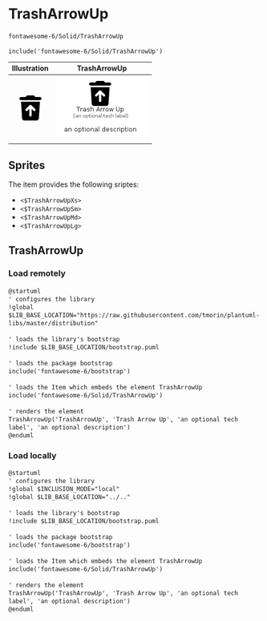 # TrashArrowUp


```text
fontawesome-6/Solid/TrashArrowUp
```

```text
include('fontawesome-6/Solid/TrashArrowUp')
```



| Illustration | TrashArrowUp |
| :---: | :---: |
| ![illustration for Illustration](../../fontawesome-6/Solid/TrashArrowUp.png) | ![illustration for TrashArrowUp](../../fontawesome-6/Solid/TrashArrowUp.Local.png) |



## Sprites
The item provides the following sriptes:

- `<$TrashArrowUpXs>`
- `<$TrashArrowUpSm>`
- `<$TrashArrowUpMd>`
- `<$TrashArrowUpLg>`





## TrashArrowUp

### Load remotely
```plantuml
@startuml
' configures the library
!global $LIB_BASE_LOCATION="https://raw.githubusercontent.com/tmorin/plantuml-libs/master/distribution"

' loads the library's bootstrap
!include $LIB_BASE_LOCATION/bootstrap.puml

' loads the package bootstrap
include('fontawesome-6/bootstrap')

' loads the Item which embeds the element TrashArrowUp
include('fontawesome-6/Solid/TrashArrowUp')

' renders the element
TrashArrowUp('TrashArrowUp', 'Trash Arrow Up', 'an optional tech label', 'an optional description')
@enduml
```

### Load locally
```plantuml
@startuml
' configures the library
!global $INCLUSION_MODE="local"
!global $LIB_BASE_LOCATION="../.."

' loads the library's bootstrap
!include $LIB_BASE_LOCATION/bootstrap.puml

' loads the package bootstrap
include('fontawesome-6/bootstrap')

' loads the Item which embeds the element TrashArrowUp
include('fontawesome-6/Solid/TrashArrowUp')

' renders the element
TrashArrowUp('TrashArrowUp', 'Trash Arrow Up', 'an optional tech label', 'an optional description')
@enduml
```

